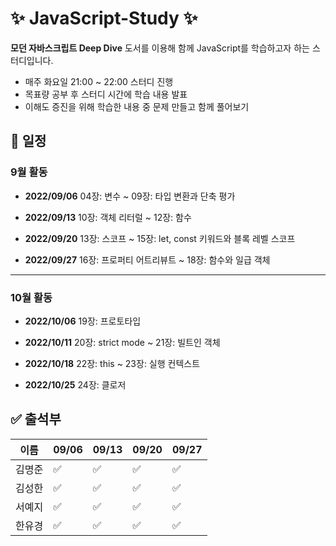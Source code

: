 # :sparkles: JavaScript-Study :sparkles:
 **모던 자바스크립트 Deep Dive** 도서를 이용해 함께 JavaScript를 학습하고자 하는 스터디입니다.
 
 - 매주 화요일 21:00 ~ 22:00 스터디 진행
 - 목표량 공부 후 스터디 시간에 학습 내용 발표
 - 이해도 증진을 위해 학습한 내용 중 문제 만들고 함께 풀어보기


## :date: 일정

### 9월 활동

- **2022/09/06**
	04장: 변수 ~ 09장: 타입 변환과 단축 평가

- **2022/09/13**
	10장: 객체 리터럴 ~ 12장: 함수

- **2022/09/20**
	13장: 스코프 ~ 15장: let, const 키워드와 블록 레벨 스코프

- **2022/09/27**
	16장: 프로퍼티 어트리뷰트 ~ 18장: 함수와 일급 객체

--------------

### 10월 활동

- **2022/10/06**
	19장: 프로토타입

- **2022/10/11**
	20장: strict mode ~ 21장: 빌트인 객체

- **2022/10/18**
	22장: this ~ 23장: 실행 컨텍스트 

- **2022/10/25**
	24장: 클로저


## :white_check_mark: 출석부
|이름|09/06|09/13|09/20|09/27|
|------|--|--|--|--|
|김명준| :white_check_mark: | :white_check_mark: | :white_check_mark: | :white_check_mark: |
|김성한| :white_check_mark: | :white_check_mark: | :white_check_mark: | :white_check_mark: |
|서예지| :white_check_mark: | :white_check_mark: | :white_check_mark: | :white_check_mark: |
|한유경| :white_check_mark: | :white_check_mark: | :white_check_mark: | :white_check_mark: |
